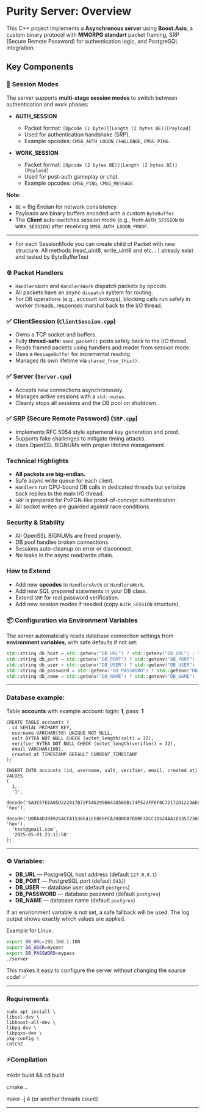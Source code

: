 # Purity Server: Overview

This C++ project implements a **Asynchronous server** using **Boost.Asio**, a custom binary protocol with **MMORPG standart** packet framing, SRP (Secure Remote Password) for authentication logic, and PostgreSQL integration.

## Key Components

### 🧩 **Session Modes**

The server supports **multi-stage session modes** to switch between authentication and work phases:

- **AUTH_SESSION**
    - Packet format: `[Opcode (1 byte)][Length (2 bytes BE)][Payload]`
    - Used for authentication handshake (SRP).
    - Example opcodes: `CMSG_AUTH_LOGON_CHALLENGE`, `CMSG_PING`.

- **WORK_SESSION**
    - Packet format: `[Opcode (2 bytes BE)][Length (2 bytes BE)][Payload]`
    - Used for post-auth gameplay or chat.
    - Example opcodes: `CMSG_PING`, `CMSG_MESSAGE`.

**Note:**
- `BE` = Big Endian for network consistency.
- Payloads are binary buffers encoded with a custom `ByteBuffer`.
- The **Client** auto-switches session mode (e.g., from `AUTH_SESSION` to `WORK_SESSION`) after receiving `SMSG_AUTH_LOGON_PROOF`.

---

- For each SessionMode you can create child of Packet with new structure. All methods (read_uint8, write_uint8 and etc... ) already exist and tested by ByteBufferTest

### ⚙️ **Packet Handlers**

- `HandlersAuth` and `HandlersWork` dispatch packets by opcode.
- All packets have an async `dispatch` system for routing.
- For DB operations (e.g., account lookups), blocking calls run safely in worker threads, responses marshal back to the I/O thread.

### ✅ **ClientSession** (`ClientSession.cpp`)
- Owns a TCP socket and buffers.
- Fully **thread-safe**: `send_packet()` posts safely back to the I/O thread.
- Reads framed packets using handlers and reader from session mode.
- Uses a `MessageBuffer` for incremental reading.
- Manages its own lifetime via `shared_from_this()`.

### ✅ **Server** (`Server.cpp`)
- Accepts new connections asynchronously.
- Manages active sessions with a `std::mutex`.
- Cleanly stops all sessions and the DB pool on shutdown.

### ✅ **SRP (Secure Remote Password)** (`SRP.cpp`)
- Implements RFC 5054 style ephemeral key generation and proof.
- Supports fake challenges to mitigate timing attacks.
- Uses OpenSSL BIGNUMs with proper lifetime management.

### Technical Highlights

- **All packets are big-endian.**
- Safe async write queue for each client.
- `Handlers` run CPU-bound DB calls in dedicated threads but serialize back replies to the main I/O thread.
- `SRP` is prepared for PvPGN-like proof-of-concept authentication.
- All socket writes are guarded against race conditions.

### Security & Stability

- All OpenSSL BIGNUMs are freed properly.
- DB pool handles broken connections.
- Sessions auto-cleanup on error or disconnect.
- No leaks in the async read/write chain.

### How to Extend

- Add new **opcodes** in `HandlersAuth` or `HandlersWork`.
- Add new SQL prepared statements in your DB class.
- Extend `SRP` for real password verification.
- Add new session modes if needed (copy `AUTH_SESSION` structure).

### 📦 Configuration via Environment Variables

The server automatically reads database connection settings from **environment variables**, with safe defaults if not set:

```cpp
std::string db_host = std::getenv("DB_URL") ? std::getenv("DB_URL") : "127.0.0.1";
std::string db_port = std::getenv("DB_PORT") ? std::getenv("DB_PORT") : "5432";
std::string db_user = std::getenv("DB_USER") ? std::getenv("DB_USER") : "postgres";
std::string db_password = std::getenv("DB_PASSWORD") ? std::getenv("DB_PASSWORD") : "postgres";
std::string db_name = std::getenv("DB_NAME") ? std::getenv("DB_NAME") : "postgres";
```

---

### Database example:

Table **accounts** with example account: login: **1**, pass: **1**

```
CREATE TABLE accounts (
  id SERIAL PRIMARY KEY,
  username VARCHAR(50) UNIQUE NOT NULL,
  salt BYTEA NOT NULL CHECK (octet_length(salt) = 32),
  verifier BYTEA NOT NULL CHECK (octet_length(verifier) = 32),
  email VARCHAR(100),
  created_at TIMESTAMP DEFAULT CURRENT_TIMESTAMP
);

INSERT INTO accounts (id, username, salt, verifier, email, created_at) VALUES
(
  1,
  '1',
  decode('0A3E57EEA85D222817B72F5A6299B642D56DB174F522FF0F8C72172D1223AE63', 'hex'),
  decode('D08A4D3949264CFA1536E41EE8E0FCA3000D07B8BF3DCC1D524AA10535723689', 'hex'),
  'test@gmail.com',
  '2025-05-01 23:11:58'
);
```

---

### ⚙️ Variables:
- **DB_URL** — PostgreSQL host address (default `127.0.0.1`)
- **DB_PORT** — PostgreSQL port (default `5432`)
- **DB_USER** — database user (default `postgres`)
- **DB_PASSWORD** — database password (default `postgres`)
- **DB_NAME** — database name (default `postgres`)

If an environment variable is not set, a safe fallback will be used. The log output shows exactly which values are applied.

Example for Linux:
```bash
export DB_URL=192.168.1.100
export DB_USER=myuser
export DB_PASSWORD=mypass
./server
```

This makes it easy to configure the server without changing the source code! ✅


---

### Requirements

```
sudo apt install \
libssl-dev \
libboost-all-dev \
libpq-dev \
libpqxx-dev \
pkg-config \
catch2
```

### ⚡️Compilation

mkdir build && cd build

cmake ..

make -j 4             (or another threads count)

---